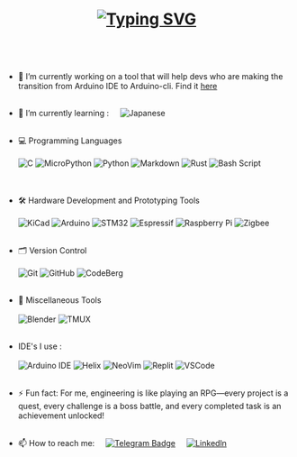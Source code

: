 ## <h1 align="center"> [![Typing SVG](https://readme-typing-svg.demolab.com?duration=4000&height=70&font=Fira+Code&center=true&pause=300&multiline=true&width=430&lines=Hi+there+%F0%9F%91%8B;I+am+@Vaishnav-Sabari-Girish)](https://git.io/typing-svg) </p>
<br> <br> 
- 🔭 I’m currently working on a tool that will help devs who are making the transition from Arduino IDE to Arduino-cli. Find it [here](https://github.com/Vaishnav-Sabari-Girish/arduino-cli-interactive/) <br> <br>

- 🌱 I’m currently learning : &nbsp; &nbsp;  ![Japanese](https://img.shields.io/badge/%E6%97%A5%E6%9C%AC%E8%AA%9E-red?style=for-the-badge&logo=japan&logoColor=white) <br> <br> 

- 💻 Programming Languages
<br> <br>
![C](https://img.shields.io/badge/C-A8B9CC.svg?style=for-the-badge&logo=C&logoColor=black) ![MicroPython](https://img.shields.io/badge/MicroPython-2B2728.svg?style=for-the-badge&logo=MicroPython&logoColor=white)  ![Python](https://img.shields.io/badge/Python-3776AB.svg?style=for-the-badge&logo=Python&logoColor=white)  ![Markdown](https://img.shields.io/badge/Markdown-000000?style=for-the-badge&logo=markdown&logoColor=white) ![Rust](https://img.shields.io/badge/rust-%23000000.svg?style=for-the-badge&logo=rust&logoColor=white)  ![Bash Script](https://img.shields.io/badge/bash_script-%23121011.svg?style=for-the-badge&logo=gnu-bash&logoColor=white)  
<br><br>
- 🛠️ Hardware Development and Prototyping Tools
<br><br>
![KiCad](https://img.shields.io/badge/KiCad-314CB0.svg?style=for-the-badge&logo=KiCad&logoColor=white) ![Arduino](https://img.shields.io/badge/-Arduino-00979D?style=for-the-badge&logo=Arduino&logoColor=white)  ![STM32](https://img.shields.io/badge/STMicroelectronics-03234B.svg?style=for-the-badge&logo=STMicroelectronics&logoColor=white) ![Espressif](https://img.shields.io/badge/espressif-E7352C.svg?style=for-the-badge&logo=espressif&logoColor=white)  ![Raspberry Pi](https://img.shields.io/badge/-Raspberry_Pi-C51A4A?style=for-the-badge&logo=Raspberry-Pi)   ![Zigbee](https://img.shields.io/badge/zigbee-%23EB0443.svg?style=for-the-badge&logo=zigbee&logoColor=white)
<br><br>
- 🗂️  Version Control
<br><br>
![Git](https://img.shields.io/badge/git-%23F05033.svg?style=for-the-badge&logo=git&logoColor=white)  ![GitHub](https://img.shields.io/badge/github-%23121011.svg?style=for-the-badge&logo=github&logoColor=white) ![CodeBerg](https://img.shields.io/badge/Codeberg-2185D0.svg?style=for-the-badge&logo=Codeberg&logoColor=white)
<br><br>
- 🧰 Miscellaneous Tools
<br><br>
![Blender](https://img.shields.io/badge/Blender-E87D0D.svg?style=for-the-badge&logo=Blender&logoColor=white)  ![TMUX](https://img.shields.io/badge/tmux-1BB91F?style=for-the-badge&logo=tmux&logoColor=white) 
<br><br>
- IDE's I use :
<br><br>
![Arduino IDE](https://img.shields.io/badge/Arduino_IDE-00979D?style=for-the-badge&logo=arduino&logoColor=white)  ![Helix](https://img.shields.io/badge/Helix-281733.svg?style=for-the-badge&logo=Helix&logoColor=white)   ![NeoVim](https://img.shields.io/badge/NeoVim-%2357A143.svg?&style=for-the-badge&logo=neovim&logoColor=white)  ![Replit](https://img.shields.io/badge/replit-667881?style=for-the-badge&logo=replit&logoColor=white)  ![VSCode](https://img.shields.io/badge/Visual_Studio_Code-0078D4?style=for-the-badge&logo=visual%20studio%20code&logoColor=white)
<br> <br>
- ⚡ Fun fact: For me, engineering is like playing an RPG—every project is a  quest, every challenge is a boss battle, and every completed task is an achievement unlocked! <br><br>

- 📫 How to reach me: &nbsp; &nbsp;  <a href="https://t.me/vaishnav_dev"><img src="https://img.shields.io/badge/Telegram-blue?style=for-the-badge&logo=telegram&logoColor=white" alt="Telegram Badge"/></a> &nbsp; &nbsp; 
<a href="https://www.linkedin.com/in/vaishnav-sabari-girish-b492b1264/"><img src="https://img.shields.io/badge/LinkedIn-0A66C2.svg?style=for-the-badge&logo=LinkedIn&logoColor=white" alt="Linkedln"/></a> &nbsp; &nbsp;

